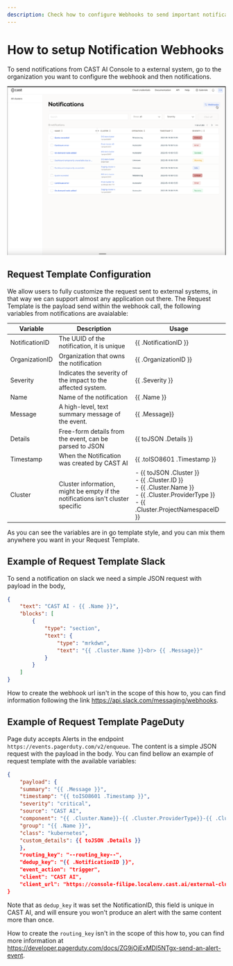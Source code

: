 ```yaml
---
description: Check how to configure Webhooks to send important notifications to external Ops systems when something happens with your clusters
---
```


# How to setup Notification Webhooks

To send notifications from CAST AI Console to a external system, go to the organization you want to configure the webhook and then notifications.

![](./notification/webhook-configuration.png)

## Request Template Configuration

We allow users to fully customize the request sent to external systems, in that way we can support almost any application out there. The Request Template is the payload send within the webhook call, the following variables from notifications are avaialable:

| Variable       | Description                                                                     | Usage                                                                                                                                                   |
| -------------- | ------------------------------------------------------------------------------- | ------------------------------------------------------------------------------------------------------------------------------------------------------- |
| NotificationID | The UUID of the notification, it is unique                                      | {{ .NotificationID }}                                                                                                                                   |
| OrganizationID | Organization that owns the notification                                         | {{ .OrganizationID }}                                                                                                                                   |
| Severity | Indicates the severity of the impact to the affected system.                                      | {{ .Severity }}                                                                                                                                   |
| Name           | Name of the notification                                                        | {{ .Name }}                                                                                                                                             |
| Message        | A high-level, text summary message of the event.                                | {{ .Message}}                                                                                                                                           |
| Details        | Free-form details from the event, can be parsed to JSON                         | {{ toJSON .Details }}                                                                                                                                   |
| Timestamp      | When the Notification was created by CAST AI                                    | {{ .toISO8601 .Timestamp }}                                                                                                                             |
| Cluster        | Cluster information, might be empty if the notifications isn't cluster specific | - {{ toJSON .Cluster }}<br> - {{ .Cluster.ID }}<br> - {{ .Cluster.Name }}<br> - {{ .Cluster.ProviderType }}<br> - {{ .Cluster.ProjectNamespaceID }} |

As you can see the variables are in go template style, and you can mix them anywhere you want in your Request Template.

## Example of Request Template Slack

To send a notification on slack we need a simple JSON request with payload in the body,

```json
{
    "text": "CAST AI - {{ .Name }}",
    "blocks": [
    	{
    		"type": "section",
    		"text": {
    			"type": "mrkdwn",
    			"text": "{{ .Cluster.Name }}<br> {{ .Message}}"
    		}
    	}
    ]
}
```

How to create the webhook url isn't in the scope of this how to, you can find information following the link https://api.slack.com/messaging/webhooks. 

## Example of Request Template PageDuty

Page duty accepts Alerts in the endpoint `https://events.pagerduty.com/v2/enqueue`. The content is a simple JSON request with the payload in the body. You can find bellow an example of request template with the available variables:

```json
{
    "payload": {
    "summary": "{{ .Message }}",
    "timestamp": "{{ toISO8601 .Timestamp }}",
    "severity": "critical",
    "source": "CAST AI",
    "component": "{{ .Cluster.Name}}-{{ .Cluster.ProviderType}}-{{ .Cluster.ProjectNamespaceID }}",
    "group": "{{ .Name }}",
    "class": "kubernetes",
    "custom_details": {{ toJSON .Details }}
    },
    "routing_key": "--routing_key--",
    "dedup_key": "{{ .NotificationID }}",
    "event_action": "trigger",
    "client": "CAST AI",
    "client_url": "https://console-filipe.localenv.cast.ai/external-clusters/{{ .Cluster.ID}}?org={{ .OrganizationID }}",
}
```

Note that as `dedup_key` it was set the NotificationID, this field is unique in CAST AI, and will ensure you won't produce an alert with the same content more than once.

How to create the `routing_key` isn't in the scope of this how to, you can find more information at https://developer.pagerduty.com/docs/ZG9jOjExMDI5NTgx-send-an-alert-event.


